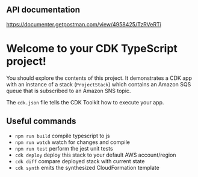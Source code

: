 ## API documentation
https://documenter.getpostman.com/view/4958425/TzRVeRTi

# Welcome to your CDK TypeScript project!

You should explore the contents of this project. It demonstrates a CDK app with an instance of a stack (`ProjectStack`)
which contains an Amazon SQS queue that is subscribed to an Amazon SNS topic.

The `cdk.json` file tells the CDK Toolkit how to execute your app.

## Useful commands

 * `npm run build`   compile typescript to js
 * `npm run watch`   watch for changes and compile
 * `npm run test`    perform the jest unit tests
 * `cdk deploy`      deploy this stack to your default AWS account/region
 * `cdk diff`        compare deployed stack with current state
 * `cdk synth`       emits the synthesized CloudFormation template
